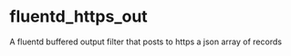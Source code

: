 fluentd_https_out
=================

A fluentd buffered output filter that posts to https a json array of records